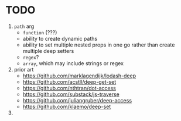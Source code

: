 TODO
====

1. `path` arg 
	-	`function` (???)
	-	ability to create dynamic paths
	-	ability to set multiple nested props in one go rather than create multiple deep setters
	-	`regex`?
	-	`array`, which may include strings or regex
2. prior art
	- 	https://github.com/marklagendijk/lodash-deep
	-	https://github.com/acstll/deep-get-set
	-	https://github.com/nthtran/dot-access
	- 	https://github.com/substack/js-traverse
	-	https://github.com/juliangruber/deep-access
	-	https://github.com/klaemo/deep-set
3. 
